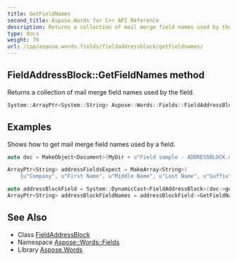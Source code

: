 ```yaml
---
title: GetFieldNames
second_title: Aspose.Words for C++ API Reference
description: Returns a collection of mail merge field names used by the field.
type: docs
weight: 79
url: /cpp/aspose.words.fields/fieldaddressblock/getfieldnames/
---
```

## FieldAddressBlock::GetFieldNames method


Returns a collection of mail merge field names used by the field.

```cpp
System::ArrayPtr<System::String> Aspose::Words::Fields::FieldAddressBlock::GetFieldNames() override
```


## Examples



Shows how to get mail merge field names used by a field. 
```cpp
auto doc = MakeObject<Document>(MyDir + u"Field sample - ADDRESSBLOCK.docx");

ArrayPtr<String> addressFieldsExpect = MakeArray<String>(
    {u"Company", u"First Name", u"Middle Name", u"Last Name", u"Suffix", u"Address 1", u"City", u"State", u"Country or Region", u"Postal Code"});

auto addressBlockField = System::DynamicCast<FieldAddressBlock>(doc->get_Range()->get_Fields()->idx_get(0));
ArrayPtr<String> addressBlockFieldNames = addressBlockField->GetFieldNames();
```

## See Also

* Class [FieldAddressBlock](../)
* Namespace [Aspose::Words::Fields](../../)
* Library [Aspose.Words](../../../)
